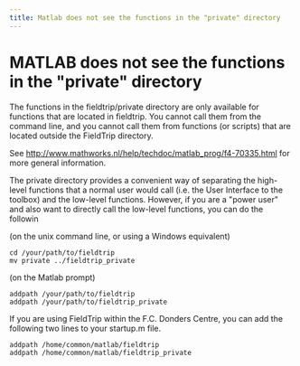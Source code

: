 ```yaml
---
title: Matlab does not see the functions in the "private" directory
---
```


# MATLAB does not see the functions in the "private" directory

The functions in the fieldtrip/private directory are only available for functions that are located in fieldtrip. You cannot call them from the command line, and you cannot call them from functions (or scripts) that are located outside the FieldTrip directory.

See http://www.mathworks.nl/help/techdoc/matlab_prog/f4-70335.html for more general information.

The private directory provides a convenient way of separating the high-level functions that a normal user would call (i.e. the User Interface to the toolbox) and the low-level functions. However, if you are a "power user" and also want to directly call the low-level functions, you can do the followin

(on the unix command line, or using a Windows equivalent)

    cd /your/path/to/fieldtrip
    mv private ../fieldtrip_private

(on the Matlab prompt)

    addpath /your/path/to/fieldtrip
    addpath /your/path/to/fieldtrip_private

If you are using FieldTrip within the F.C. Donders Centre, you can add the following two lines to your startup.m file.

    addpath /home/common/matlab/fieldtrip
    addpath /home/common/matlab/fieldtrip_private
